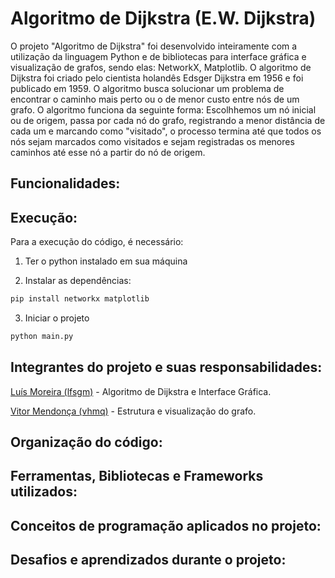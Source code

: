 # Algoritmo de Dijkstra (E.W. Dijkstra)

O projeto "Algoritmo de Dijkstra" foi desenvolvido inteiramente com a utilização da linguagem Python e de bibliotecas para interface gráfica e visualização de grafos, sendo elas: NetworkX, Matplotlib. O algoritmo de Dijkstra foi criado pelo cientista holandês Edsger Dijkstra em 1956 e foi publicado em 1959. O algoritmo busca solucionar um problema de encontrar o caminho mais perto ou o de menor custo entre nós de um grafo. O algoritmo funciona da seguinte forma: Escolhhemos um nó inicial ou de origem, passa por cada nó do grafo, registrando a menor distância de cada um e marcando como "visitado", o processo termina até que todos os nós sejam marcados como visitados e sejam registradas os menores caminhos até esse nó a partir do nó de origem.

## Funcionalidades:

## Execução:

Para a execução do código, é necessário:

1. Ter o python instalado em sua máquina

2. Instalar as dependências:
```bash
pip install networkx matplotlib
```

3. Iniciar o projeto
```bash
python main.py
```

## Integrantes do projeto e suas responsabilidades:

[Luís Moreira (lfsgm)](https://github.com/Luisgsm324) - Algoritmo de Dijkstra e Interface Gráfica.

[Vitor Mendonça (vhmq)](https://github.com/VitorMendonca62) - Estrutura e visualização do grafo. 

## Organização do código: 

## Ferramentas, Bibliotecas e Frameworks utilizados: 


## Conceitos de programação aplicados no projeto: 


## Desafios e aprendizados durante o projeto: 


